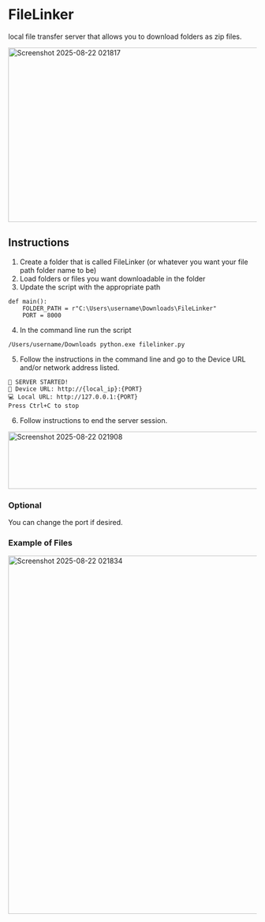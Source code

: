 # FileLinker
local file transfer server that allows you to download folders as zip files.

<img width="1178" height="353" alt="Screenshot 2025-08-22 021817" src="https://github.com/user-attachments/assets/2dfcfb85-646b-4b3a-9760-1ffa9d537a2b" />

## Instructions
1. Create a folder that is called FileLinker (or whatever you want your file path folder name to be)
2. Load folders or files you want downloadable in the folder
3. Update the script with the appropriate path
```
def main():
    FOLDER_PATH = r"C:\Users\username\Downloads\FileLinker"
    PORT = 8000
```
4. In the command line run the script
```
/Users/username/Downloads python.exe filelinker.py
```
5. Follow the instructions in the command line and go to the Device URL and/or network address listed.
```
🚀 SERVER STARTED!
📱 Device URL: http://{local_ip}:{PORT}
💻 Local URL: http://127.0.0.1:{PORT}
Press Ctrl+C to stop
```
6. Follow instructions to end the server session.

<img width="745" height="116" alt="Screenshot 2025-08-22 021908" src="https://github.com/user-attachments/assets/9b8c3a72-fc32-4742-a17c-848d4ba74cfb" />

### Optional
You can change the port if desired.

### Example of Files
<img width="1181" height="725" alt="Screenshot 2025-08-22 021834" src="https://github.com/user-attachments/assets/c6fdfb60-a88b-468f-85c4-c627653fc761" />


